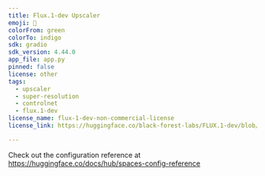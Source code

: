 ```yaml
---
title: Flux.1-dev Upscaler
emoji: 🔎
colorFrom: green
colorTo: indigo
sdk: gradio
sdk_version: 4.44.0
app_file: app.py
pinned: false
license: other
tags:
  - upscaler
  - super-resolution
  - controlnet
  - flux.1-dev
license_name: flux-1-dev-non-commercial-license
license_link: https://huggingface.co/black-forest-labs/FLUX.1-dev/blob/main/LICENSE.

---
```


Check out the configuration reference at https://huggingface.co/docs/hub/spaces-config-reference
